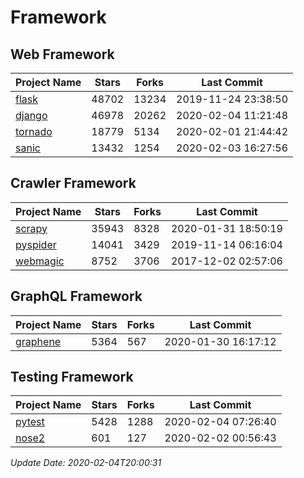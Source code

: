 # Framework

## Web Framework

| Project Name | Stars | Forks | Last Commit |
| ------------ | ----- | ----- | ----------- |
| [flask](https://github.com/pallets/flask) | 48702 | 13234 | 2019-11-24 23:38:50 |
| [django](https://github.com/django/django) | 46978 | 20262 | 2020-02-04 11:21:48 |
| [tornado](https://github.com/tornadoweb/tornado) | 18779 | 5134 | 2020-02-01 21:44:42 |
| [sanic](https://github.com/huge-success/sanic) | 13432 | 1254 | 2020-02-03 16:27:56 |

## Crawler Framework

| Project Name | Stars | Forks | Last Commit |
| ------------ | ----- | ----- | ----------- |
| [scrapy](https://github.com/scrapy/scrapy) | 35943 | 8328 | 2020-01-31 18:50:19 |
| [pyspider](https://github.com/binux/pyspider) | 14041 | 3429 | 2019-11-14 06:16:04 |
| [webmagic](https://github.com/code4craft/webmagic) | 8752 | 3706 | 2017-12-02 02:57:06 |

## GraphQL Framework

| Project Name | Stars | Forks | Last Commit |
| ------------ | ----- | ----- | ----------- |
| [graphene](https://github.com/graphql-python/graphene) | 5364 | 567 | 2020-01-30 16:17:12 |

## Testing Framework

| Project Name | Stars | Forks | Last Commit |
| ------------ | ----- | ----- | ----------- |
| [pytest](https://github.com/pytest-dev/pytest) | 5428 | 1288 | 2020-02-04 07:26:40 |
| [nose2](https://github.com/nose-devs/nose2) | 601 | 127 | 2020-02-02 00:56:43 |

*Update Date: 2020-02-04T20:00:31*